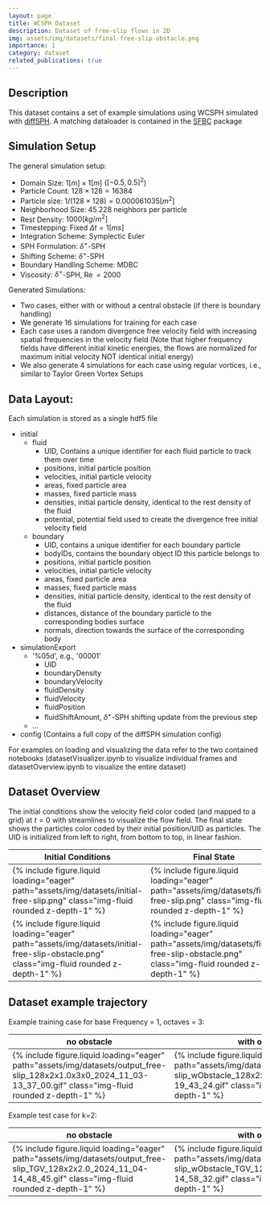 ```yaml
---
layout: page
title: WCSPH Dataset
description: Dataset of free-slip flows in 2D
img: assets/img/datasets/final-free-slip-obstacle.png
importance: 1
category: dataset
related_publications: true
---
```


## Description

This dataset contains a set of example simulations using WCSPH simulated with [diffSPH](https://github.com/wi-re/diffSPH). A matching dataloader is contained in the [SFBC](https://github.com/tum-pbs/SFBC) package

## Simulation Setup

The general simulation setup:
- Domain Size: $1[m]\times 1[m]$ ($[-0.5, 0.5]^2$)
- Particle Count: $128 \times 128 = 16384$
- Particle size: $1/ (128\times 128) = 0.000061035[m^2]$
- Neighborhood Size: $45.228$ neighbors per particle
- Rest Density: $1000 [kg/m^2]$
- Timestepping: Fixed $\Delta t = 1 [ms]$
- Integration Scheme: Symplectic Euler
- SPH Formulation: $\delta^+$-SPH
- Shifting Scheme: $\delta^+$-SPH
- Boundary Handling Scheme: MDBC
- Viscosity: $\delta^+$-SPH, $\operatorname{Re}=2000$

Generated Simulations:
- Two cases, either with or without a central obstacle (if there is boundary handling)
- We generate 16 simulations for training for each case
- Each case uses a random divergence free velocity field with increasing spatial frequencies in the velocity field (Note that higher frequency fields have different initial kinetic energies, the flows are normalized for maximum initial velocity NOT identical initial energy)
- We also generate 4 simulations for each case using regular vortices, i.e., similar to Taylor Green Vortex Setups

## Data Layout:

Each simulation is stored as a single hdf5 file
- initial
    - fluid
        - UID, Contains a unique identifier for each fluid particle to track them over time
        - positions, initial particle position
        - velocities, initial particle velocity
        - areas, fixed particle area
        - masses, fixed particle mass
        - densities, initial particle density, identical to the rest density of the fluid
        - potential, potential field used to create the divergence free initial velocity field
    - boundary
        - UID, contains a unique identifier for each boundary particle
        - bodyIDs, contains the boundary object ID this particle belongs to
        - positions, initial particle position
        - velocities, initial particle velocity
        - areas, fixed particle area
        - masses, fixed particle mass 
        - densities, initial particle density, identical to the rest density of the fluid
        - distances, distance of the boundary particle to the corresponding bodies surface
        - normals, direction towards the surface of the corresponding body
- simulationExport
    - '%05d', e.g., '00001'
        - UID
        - boundaryDensity
        - boundaryVelocity
        - fluidDensity
        - fluidVelocity
        - fluidPosition
        - fluidShiftAmount, $\delta^+$-SPH shifting update from the previous step
    - ...
- config (Contains a full copy of the diffSPH simulation config)

For examples on loading and visualizing the data refer to the two contained notebooks (datasetVisualizer.ipynb to visualize individual frames and datasetOverview.ipynb to visualize the entire dataset)

## Dataset Overview

The initial conditions show the velocity field color coded (and mapped to a grid) at $t=0$ with streamlines to visualize the flow field. The final state shows the particles color coded by their initial position/UID as particles. The UID is initialized from left to right, from bottom to top, in linear fashion.

Initial Conditions | Final State
---|---
{% include figure.liquid loading="eager" path="assets/img/datasets/initial-free-slip.png" class="img-fluid rounded z-depth-1" %} | {% include figure.liquid loading="eager" path="assets/img/datasets/final-free-slip.png" class="img-fluid rounded z-depth-1" %}
{% include figure.liquid loading="eager" path="assets/img/datasets/initial-free-slip-obstacle.png" class="img-fluid rounded z-depth-1" %} | {% include figure.liquid loading="eager" path="assets/img/datasets/final-free-slip-obstacle.png" class="img-fluid rounded z-depth-1" %}


## Dataset example trajectory

Example training case for base Frequency = 1, octaves = 3:

no obstacle | with obstacle
---|---
{% include figure.liquid loading="eager" path="assets/img/datasets/output_free-slip_128x2x1.0x3x0_2024_11_03-13_37_00.gif" class="img-fluid rounded z-depth-1" %} | {% include figure.liquid loading="eager" path="assets/img/datasets/output_free-slip_wObstacle_128x2x1.0x3x0_2024_11_03-19_43_24.gif" class="img-fluid rounded z-depth-1" %}

Example test case for k=2:

no obstacle | with obstacle
---|---
{% include figure.liquid loading="eager" path="assets/img/datasets/output_free-slip_TGV_128x2x2.0_2024_11_04-14_48_45.gif" class="img-fluid rounded z-depth-1" %} | {% include figure.liquid loading="eager" path="assets/img/datasets/output_free-slip_wObstacle_TGV_128x2x2.0_2024_11_04-14_58_32.gif" class="img-fluid rounded z-depth-1" %}
